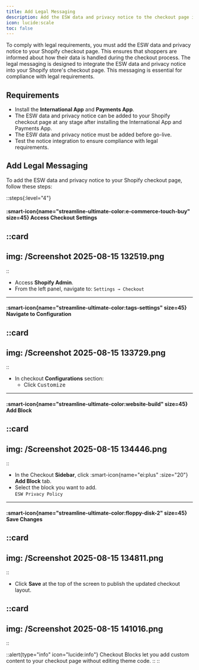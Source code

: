 ```yaml
---
title: Add Legal Messaging
description: Add the ESW data and privacy notice to the checkout page in your Shopify store.
icon: lucide:scale
toc: false
---
```


To comply with legal requirements, you must add the ESW data and privacy notice to your Shopify checkout page. This ensures that shoppers are informed about how their data is handled during the checkout process. The legal messaging is designed to integrate the ESW data and privacy notice into your Shopify store's checkout page. This messaging is essential for compliance with legal requirements.

## Requirements

- Install the **International App** and **Payments App**.
- The ESW data and privacy notice can be added to your Shopify checkout page at any stage after installing the International App and Payments App.
- The ESW data and privacy notice must be added before go-live.
- Test the notice integration to ensure compliance with legal requirements.

## Add Legal Messaging

To add the ESW data and privacy notice to your Shopify checkout page, follow these steps:

::steps{:level="4"}

#### :smart-icon{name="streamline-ultimate-color:e-commerce-touch-buy" size=45} Access Checkout Settings  

::card
---
img: /Screenshot 2025-08-15 132519.png
---
::

- Access **Shopify Admin**.
- From the left panel, navigate to: `Settings → Checkout`

---

#### :smart-icon{name="streamline-ultimate-color:tags-settings" size=45} Navigate to Configuration  

::card
---
img: /Screenshot 2025-08-15 133729.png
---
::

- In checkout **Configurations** section:  
  - Click <kbd class="min-h-7.5 inline-flex justify-center items-center py-1 px-1.5 bg-white border border-gray-200 font-JetBrains Mono text-sm text-gray-800 shadow-[0px_2px_0px_0px_rgba(0,0,0,0.08)] dark:bg-neutral-900 dark:border-neutral-700 dark:text-neutral-200 dark:shadow-[0px_2px_0px_0px_rgba(255,255,255,0.1)] rounded-md">
    Customize
  </kbd>

---

#### :smart-icon{name="streamline-ultimate-color:website-build" size=45} Add Block  

::card
---
img: /Screenshot 2025-08-15 134446.png
---
::

- In the Checkout **Sidebar**, click :smart-icon{name="ei:plus" :size="20"} **Add Block** tab.
- Select the block you want to add. <br>
  `ESW Privacy Policy`

---

#### :smart-icon{name="streamline-ultimate-color:floppy-disk-2" size=45} Save Changes

::card
---
img: /Screenshot 2025-08-15 134811.png
---
::

- Click **Save** at the top of the screen to publish the updated checkout layout.

::card
---
img: /Screenshot 2025-08-15 141016.png
---
::

::alert{type="info" icon="lucide:info"}
Checkout Blocks let you add custom content to your checkout page without editing theme code.
::
::


